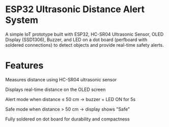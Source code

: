 # ESP32 Ultrasonic Distance Alert System

A simple IoT prototype built with ESP32, HC-SR04 Ultrasonic Sensor, OLED Display (SSD1306), Buzzer, and LED on a dot board (perfboard with soldered connections) to detect objects and provide real-time safety alerts.

# Features
Measures distance using HC-SR04 ultrasonic sensor

Displays real-time distance on the OLED screen

Alert mode when distance ≤ 50 cm → buzzer + LED ON for 5s

Safe mode when distance > 50 cm → display shows "Safe"

Fully soldered on dot board for durability and compactness
